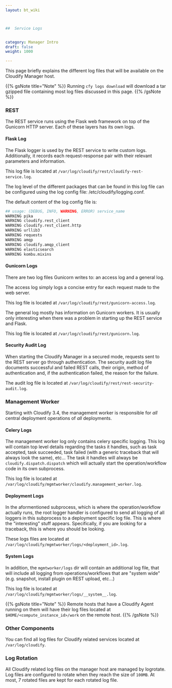 ```yaml
---
layout: bt_wiki



##  Service Logs


category: Manager Intro
draft: false
weight: 1000

---
```


This page briefly explains the different log files that will be available on the Cloudify Manager host.

{{% gsNote title="Note" %}}
Running `cfy logs download` will download a tar gzipped file containing most log files discussed in this page.
{{% /gsNote %}}

### REST

The REST service runs using the Flask web framework on top of the Gunicorn HTTP server. Each of these layers has its own logs.


#### Flask Log
The Flask logger is used by the REST service to write custom logs. Additionally, it records each request-response pair with their relevant
parameters and information.

This log file is located at `/var/log/cloudify/rest/cloudify-rest-service.log`.

The log level of the different packages that can be found in this log file can be configured using the log config file: /etc/cloudify/logging.conf.

The default content of the log config file is:
```bash
## usage: (DEBUG, INFO, WARNING, ERROR) service_name
WARNING pika
WARNING cloudify.rest_client
WARNING cloudify.rest_client.http
WARNING urllib3
WARNING requests
WARNING amqp
WARNING cloudify.amqp_client
WARNING elasticsearch
WARNING kombu.mixins
```


#### Gunicorn Logs
There are two log files Gunicorn writes to: an access log and a general log.

The access log simply logs a concise entry for each request made to the web server.

This log file is located at `/var/log/cloudify/rest/gunicorn-access.log`.

The general log mostly has information on Gunicorn workers. It is usually only interesting when there was a problem in starting up the REST
service and Flask.

This log file is located at `/var/log/cloudify/rest/gunicorn.log`.

#### Security Audit Log
When starting the Cloudify Manager in a secured mode, requests sent to the REST server go through authentication.
The security audit log file documents successful and failed REST calls, their origin, method of authentication and,
if the authentication failed, the reason for the failure.

The audit log file is located at `/var/log/cloudify/rest/rest-security-audit.log`.

### Management Worker

Starting with Cloudify 3.4, the management worker is responsible for *all* central deployment operations of *all* deployments.

#### Celery Logs

The management worker log only contains celery specific logging. This log will contain top level details regarding the tasks it handles, such as task accepted,
task succeeded, task failed (with a generic traceback that will always look the same), etc...
The task it handles will always be `cloudify.dispatch.dispatch` which will actually start the operation/workflow code in its own subprocess.

This log file is located at `/var/log/cloudify/mgmtworker/cloudify.management_worker.log`.

#### Deployment Logs

In the aformentioned subprocess, which is where the operation/workflow actually runs, the root logger handler is configured to send all logging of all
loggers in this subprocess to a deployment specific log file. This is where the "interesting" stuff appears. Specifically, if you are looking for a traceback,
this is where you should be looking.

These logs files are located at `/var/log/cloudify/mgmtworker/logs/<deployment_id>.log`.

#### System Logs

In addition, the `mgmtworker/logs` dir will contain an additional log file, that will include all logging from operations/workflows that are
"system wide" (e.g. snapshot, install plugin on REST upload, etc...)

This log file is located at `/var/log/cloudify/mgmtworker/logs/__system__.log`.

{{% gsNote title="Note" %}}
Remote hosts that have a Cloudify Agent running on them will have their log files located at `$HOME/<compute_instance_id>/work` on the remote host.
{{% /gsNote %}}

### Other Components

You can find all log files for Cloudify related services located at `/var/log/cloudify`.

### Log Rotation

All Cloudify related log files on the manager host are managed by logrotate. Log files are configured to rotate when they reach the size of `100MB`.
At most, 7 rotated files are kept for each rotated log file.
